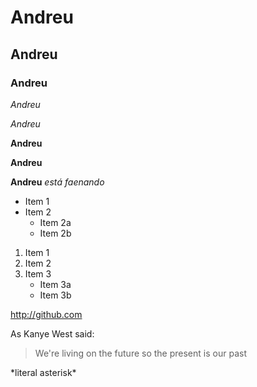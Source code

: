 # Andreu
## Andreu
### Andreu

*Andreu*

_Andreu_

**Andreu**

__Andreu__

**Andreu** *está faenando*

* Item 1
* Item 2
  * Item 2a
  * Item 2b

1. Item 1
2. Item 2
3. Item 3
   * Item 3a
   * Item 3b

http://github.com

As Kanye West said:
> We're living on the future so
> the present is our past

\*literal asterisk\*
